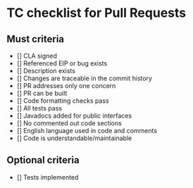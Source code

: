 # TC checklist for Pull Requests

## Must criteria
- [] CLA signed
- [] Referenced EIP or bug exists
- [] Description exists
- [] Changes are traceable in the commit history
- [] PR addresses only one concern
- [] PR can be built
- [] Code formatting checks pass
- [] All tests pass
- [] Javadocs added for public interfaces
- [] No commented out code sections
- [] English language used in code and comments
- [] Code is understandable/maintainable

## Optional criteria
- [] Tests implemented
